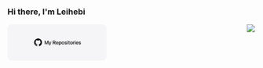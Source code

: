 ### Hi there, I'm Leihebi

<img align= "right" src= "https://github-readme-stats.vercel.app/api?username=hetuno&show_icons=true&icon_color=00CED1&text_color=EEE9E9&bg_color=1C1C1C&hide_title=true" >


<a href= "" ><img src="./my-repos.png" width=40% alt="MyRepos - 我的仓库"></a>
